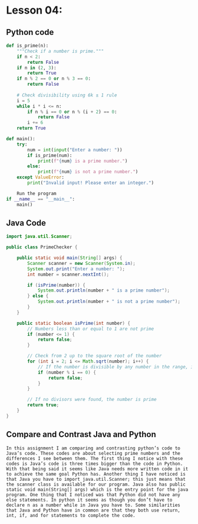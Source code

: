 # Lesson 04:

## Python code 

```python
def is_prime(n):
    """Check if a number is prime."""
    if n < 2:
        return False
    if n in (2, 3):
        return True
    if n % 2 == 0 or n % 3 == 0:
        return False
    
    # Check divisibility using 6k ± 1 rule
    i = 5
    while i * i <= n:
        if n % i == 0 or n % (i + 2) == 0:
            return False
        i += 6
    return True

def main():
    try:
        num = int(input("Enter a number: "))
        if is_prime(num):
            print(f"{num} is a prime number.")
        else:
            print(f"{num} is not a prime number.")
    except ValueError:
        print("Invalid input! Please enter an integer.")

    Run the program
if __name__ == "__main__":
    main()
```

## Java Code  

```java
import java.util.Scanner;

public class PrimeChecker {

    public static void main(String[] args) {
        Scanner scanner = new Scanner(System.in);
        System.out.print("Enter a number: ");
        int number = scanner.nextInt();

        if (isPrime(number)) {
            System.out.println(number + " is a prime number");
        } else {
            System.out.println(number + " is not a prime number");
        }
    }

    public static boolean isPrime(int number) {
        // Numbers less than or equal to 1 are not prime
        if (number <= 1) {
            return false;
        }

        // Check from 2 up to the square root of the number
        for (int i = 2; i <= Math.sqrt(number); i++) {
            // If the number is divisible by any number in the range, it's not prime
            if (number % i == 0) {
                return false;
            }
        }

        // If no divisors were found, the number is prime
        return true;
    }
}
```

## Compare and Contrast Java and Python

    In this assignment I am comparing and contrasting python’s code to Java’s code. These codes are about selecting prime numbers and the differences I see between them. The first thing I notice with these codes is Java’s code is three times bigger than the code in Python. With that being said it seems like Java needs more written code in it to achieve the same goal Python has. Another thing I have noticed is that Java you have to import java.util.Scanner; this just means that the scanner class is available for our program. Java also has public static void main(String[] args) which is the entry point for the java program. One thing that I noticed was that Python did not have any else statements. In python it seems as though you don’t have to declare n as a number while in Java you have to. Some similarities that Java and Python have in common are that they both use return, int, if, and for statements to complete the code.